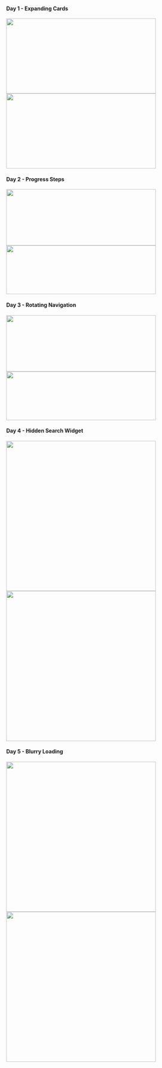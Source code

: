#### Day 1 - Expanding Cards

<img src="https://user-images.githubusercontent.com/79845207/146680917-194ec8e8-4fe4-4e3c-a06e-a27aff661562.png" data-canonical-src="https://user-images.githubusercontent.com/79845207/146680917-194ec8e8-4fe4-4e3c-a06e-a27aff661562.png" width="400" height="200" />
<img src="https://user-images.githubusercontent.com/79845207/146680909-398a0c5a-ccbe-47d3-9a95-6ab834d6eb7f.png" data-canonical-src="https://user-images.githubusercontent.com/79845207/146680909-398a0c5a-ccbe-47d3-9a95-6ab834d6eb7f.png" width="400" height="200" />

#### Day 2 - Progress Steps

<img src="https://user-images.githubusercontent.com/79845207/146807753-534ed05f-e4dd-4dbd-b639-9bc1dbdbc244.png" data-canonical-src="https://user-images.githubusercontent.com/79845207/146807753-534ed05f-e4dd-4dbd-b639-9bc1dbdbc244.png" width="400" height="150" />
<img src="https://user-images.githubusercontent.com/79845207/146807783-10a9844c-6fdc-4e91-817e-46b5dd74d07f.png" data-canonical-src="https://user-images.githubusercontent.com/79845207/146807783-10a9844c-6fdc-4e91-817e-46b5dd74d07f.png" width="400" height="130" />

#### Day 3 - Rotating Navigation
<img src="https://user-images.githubusercontent.com/79845207/146992193-a52847d9-43ea-4971-acff-04f2b6ed1865.png" data-canonical-src="https://user-images.githubusercontent.com/79845207/146992193-a52847d9-43ea-4971-acff-04f2b6ed1865.png" width="400" height="150" />
<img src="https://user-images.githubusercontent.com/79845207/146992210-084ceaf5-eac1-4180-9de5-515607439043.png" data-canonical-src="https://user-images.githubusercontent.com/79845207/146992210-084ceaf5-eac1-4180-9de5-515607439043.png" width="400" height="130" />

#### Day 4 - Hidden Search Widget
<img src="https://user-images.githubusercontent.com/79845207/147117820-bcfd9e33-1bfa-4d9f-9234-4008fbcff54e.png" data-canonical-src="https://user-images.githubusercontent.com/79845207/147117820-bcfd9e33-1bfa-4d9f-9234-4008fbcff54e.png" width="400" />
<img src="https://user-images.githubusercontent.com/79845207/147117853-78e69abf-c59d-444b-a1ec-611987bafb1c.png" data-canonical-src="https://user-images.githubusercontent.com/79845207/147117853-78e69abf-c59d-444b-a1ec-611987bafb1c.png" width="400"/>

#### Day 5 - Blurry Loading
<img src="https://user-images.githubusercontent.com/79845207/147263721-874e1d41-0cf2-42bb-9d1b-8937ae045339.png" data-canonical-src="https://user-images.githubusercontent.com/79845207/147263721-874e1d41-0cf2-42bb-9d1b-8937ae045339.png" width="400" />
<img src="https://user-images.githubusercontent.com/79845207/147263856-c1cc2f67-62ba-47cc-92d8-395e9891227c.png" data-canonical-src="https://user-images.githubusercontent.com/79845207/147263856-c1cc2f67-62ba-47cc-92d8-395e9891227c.png" width="400"/>
